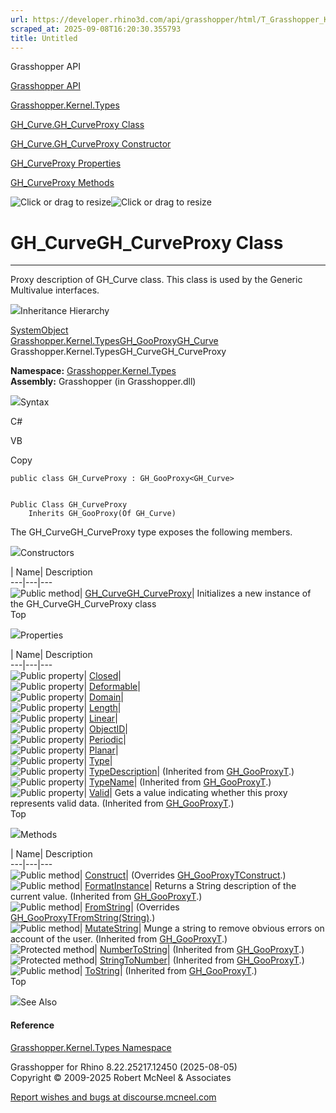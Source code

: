 ```yaml
---
url: https://developer.rhino3d.com/api/grasshopper/html/T_Grasshopper_Kernel_Types_GH_Curve_GH_CurveProxy.htm
scraped_at: 2025-09-08T16:20:30.355793
title: Untitled
---
```


Grasshopper API

[Grasshopper API](../html/723c01da-9986-4db2-8f53-6f3a7494df75.htm
"Grasshopper API")

[Grasshopper.Kernel.Types](../html/N_Grasshopper_Kernel_Types.htm
"Grasshopper.Kernel.Types")

[GH_Curve.GH_CurveProxy
Class](../html/T_Grasshopper_Kernel_Types_GH_Curve_GH_CurveProxy.htm
"GH_Curve.GH_CurveProxy Class")

[GH_Curve.GH_CurveProxy Constructor
](../html/M_Grasshopper_Kernel_Types_GH_Curve_GH_CurveProxy__ctor.htm
"GH_Curve.GH_CurveProxy Constructor ")

[GH_CurveProxy
Properties](../html/Properties_T_Grasshopper_Kernel_Types_GH_Curve_GH_CurveProxy.htm
"GH_CurveProxy Properties")

[GH_CurveProxy
Methods](../html/Methods_T_Grasshopper_Kernel_Types_GH_Curve_GH_CurveProxy.htm
"GH_CurveProxy Methods")

![Click or drag to resize](../icons/TocOpen.gif)![Click or drag to
resize](../icons/TocClose.gif)

# GH_CurveGH_CurveProxy Class  
  
---  
  
Proxy description of GH_Curve class. This class is used by the Generic
Multivalue interfaces.

![](../icons/SectionExpanded.png)Inheritance Hierarchy

[SystemObject](https://docs.microsoft.com/dotnet/api/system.object)  
[Grasshopper.Kernel.TypesGH_GooProxy](T_Grasshopper_Kernel_Types_GH_GooProxy_1.htm)[GH_Curve](T_Grasshopper_Kernel_Types_GH_Curve.htm)  
Grasshopper.Kernel.TypesGH_CurveGH_CurveProxy  

**Namespace:** [Grasshopper.Kernel.Types](N_Grasshopper_Kernel_Types.htm)  
**Assembly:** Grasshopper (in Grasshopper.dll)

![](../icons/SectionExpanded.png)Syntax

C#

VB

Copy

    
    
    public class GH_CurveProxy : GH_GooProxy<GH_Curve>
    
    
    Public Class GH_CurveProxy
    	Inherits GH_GooProxy(Of GH_Curve)

The GH_CurveGH_CurveProxy type exposes the following members.

![](../icons/SectionExpanded.png)Constructors

| Name| Description  
---|---|---  
![Public method](../icons/pubmethod.gif)|
[GH_CurveGH_CurveProxy](M_Grasshopper_Kernel_Types_GH_Curve_GH_CurveProxy__ctor.htm)|
Initializes a new instance of the GH_CurveGH_CurveProxy class  
Top

![](../icons/SectionExpanded.png)Properties

| Name| Description  
---|---|---  
![Public property](../icons/pubproperty.gif)|
[Closed](P_Grasshopper_Kernel_Types_GH_Curve_GH_CurveProxy_Closed.htm)|  
![Public property](../icons/pubproperty.gif)|
[Deformable](P_Grasshopper_Kernel_Types_GH_Curve_GH_CurveProxy_Deformable.htm)|  
![Public property](../icons/pubproperty.gif)|
[Domain](P_Grasshopper_Kernel_Types_GH_Curve_GH_CurveProxy_Domain.htm)|  
![Public property](../icons/pubproperty.gif)|
[Length](P_Grasshopper_Kernel_Types_GH_Curve_GH_CurveProxy_Length.htm)|  
![Public property](../icons/pubproperty.gif)|
[Linear](P_Grasshopper_Kernel_Types_GH_Curve_GH_CurveProxy_Linear.htm)|  
![Public property](../icons/pubproperty.gif)|
[ObjectID](P_Grasshopper_Kernel_Types_GH_Curve_GH_CurveProxy_ObjectID.htm)|  
![Public property](../icons/pubproperty.gif)|
[Periodic](P_Grasshopper_Kernel_Types_GH_Curve_GH_CurveProxy_Periodic.htm)|  
![Public property](../icons/pubproperty.gif)|
[Planar](P_Grasshopper_Kernel_Types_GH_Curve_GH_CurveProxy_Planar.htm)|  
![Public property](../icons/pubproperty.gif)|
[Type](P_Grasshopper_Kernel_Types_GH_Curve_GH_CurveProxy_Type.htm)|  
![Public property](../icons/pubproperty.gif)|
[TypeDescription](P_Grasshopper_Kernel_Types_GH_GooProxy_1_TypeDescription.htm)|
(Inherited from [GH_GooProxyT](T_Grasshopper_Kernel_Types_GH_GooProxy_1.htm).)  
![Public property](../icons/pubproperty.gif)|
[TypeName](P_Grasshopper_Kernel_Types_GH_GooProxy_1_TypeName.htm)|  (Inherited
from [GH_GooProxyT](T_Grasshopper_Kernel_Types_GH_GooProxy_1.htm).)  
![Public property](../icons/pubproperty.gif)|
[Valid](P_Grasshopper_Kernel_Types_GH_GooProxy_1_Valid.htm)|  Gets a value
indicating whether this proxy represents valid data.  (Inherited from
[GH_GooProxyT](T_Grasshopper_Kernel_Types_GH_GooProxy_1.htm).)  
Top

![](../icons/SectionExpanded.png)Methods

| Name| Description  
---|---|---  
![Public method](../icons/pubmethod.gif)|
[Construct](M_Grasshopper_Kernel_Types_GH_Curve_GH_CurveProxy_Construct.htm)|
(Overrides
[GH_GooProxyTConstruct](M_Grasshopper_Kernel_Types_GH_GooProxy_1_Construct.htm).)  
![Public method](../icons/pubmethod.gif)|
[FormatInstance](M_Grasshopper_Kernel_Types_GH_GooProxy_1_FormatInstance.htm)|
Returns a String description of the current value.  (Inherited from
[GH_GooProxyT](T_Grasshopper_Kernel_Types_GH_GooProxy_1.htm).)  
![Public method](../icons/pubmethod.gif)|
[FromString](M_Grasshopper_Kernel_Types_GH_Curve_GH_CurveProxy_FromString.htm)|
(Overrides
[GH_GooProxyTFromString(String)](M_Grasshopper_Kernel_Types_GH_GooProxy_1_FromString.htm).)  
![Public method](../icons/pubmethod.gif)|
[MutateString](M_Grasshopper_Kernel_Types_GH_GooProxy_1_MutateString.htm)|
Munge a string to remove obvious errors on account of the user.  (Inherited
from [GH_GooProxyT](T_Grasshopper_Kernel_Types_GH_GooProxy_1.htm).)  
![Protected method](../icons/protmethod.gif)|
[NumberToString](M_Grasshopper_Kernel_Types_GH_GooProxy_1_NumberToString.htm)|
(Inherited from [GH_GooProxyT](T_Grasshopper_Kernel_Types_GH_GooProxy_1.htm).)  
![Protected method](../icons/protmethod.gif)|
[StringToNumber](M_Grasshopper_Kernel_Types_GH_GooProxy_1_StringToNumber.htm)|
(Inherited from [GH_GooProxyT](T_Grasshopper_Kernel_Types_GH_GooProxy_1.htm).)  
![Public method](../icons/pubmethod.gif)|
[ToString](M_Grasshopper_Kernel_Types_GH_GooProxy_1_ToString.htm)|  (Inherited
from [GH_GooProxyT](T_Grasshopper_Kernel_Types_GH_GooProxy_1.htm).)  
Top

![](../icons/SectionExpanded.png)See Also

#### Reference

[Grasshopper.Kernel.Types Namespace](N_Grasshopper_Kernel_Types.htm)

Grasshopper for Rhino 8.22.25217.12450 (2025-08-05)  
Copyright © 2009-2025 Robert McNeel & Associates

[Report wishes and bugs at
discourse.mcneel.com](https://discourse.mcneel.com/c/grasshopper)

